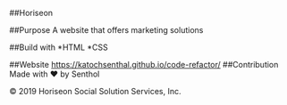 ##Horiseon

##Purpose A website that offers marketing solutions

##Build with *HTML *CSS

##Website https://katochsenthal.github.io/code-refactor/
##Contribution Made with ❤️ by Senthol

© 2019 Horiseon Social Solution Services, Inc.

